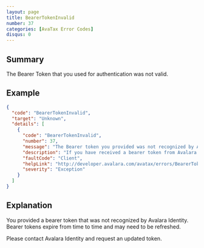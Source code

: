 ```yaml
---
layout: page
title: BearerTokenInvalid
number: 37
categories: [AvaTax Error Codes]
disqus: 0
---
```


## Summary

The Bearer Token that you used for authentication was not valid.

## Example

```json
{
  "code": "BearerTokenInvalid",
  "target": "Unknown",
  "details": [
    {
      "code": "BearerTokenInvalid",
      "number": 37,
      "message": "The Bearer token you provided was not recognized by Avalara Identity.",
      "description": "If you have received a bearer token from Avalara Identity, this token may have expired.  Please contact Avalara Identity and request a refreshed token.",
      "faultCode": "Client",
      "helpLink": "http://developer.avalara.com/avatax/errors/BearerTokenInvalid",
      "severity": "Exception"
    }
  ]
}
```

## Explanation

You provided a bearer token that was not recognized by Avalara Identity.  Bearer tokens expire from time to time and may need to be refreshed.  

Please contact Avalara Identity and request an updated token.
